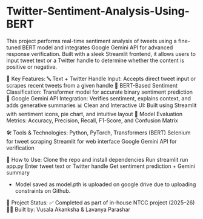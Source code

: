 # Twitter-Sentiment-Analysis-Using-BERT
This project performs real-time sentiment analysis of tweets using a fine-tuned BERT model and integrates Google Gemini API for advanced response verification. Built with a sleek Streamlit frontend, it allows users to input tweet text or a Twitter handle to determine whether the content is positive or negative.

🚀 Key Features:
🔤 Text + Twitter Handle Input: Accepts direct tweet input or scrapes recent tweets from a given handle
🤖 BERT-Based Sentiment Classification: Transformer model for accurate binary sentiment prediction
🧠 Google Gemini API Integration: Verifies sentiment, explains context, and adds generative summaries
📊 Clean and Interactive UI: Built using Streamlit with sentiment icons, pie chart, and intuitive layout
🧪 Model Evaluation Metrics: Accuracy, Precision, Recall, F1-Score, and Confusion Matrix

🛠️ Tools & Technologies:
Python, PyTorch, Transformers (BERT)
Selenium for tweet scraping
Streamlit for web interface
Google Gemini API for verification

📝 How to Use:
Clone the repo and install dependencies
Run streamlit run app.py
Enter tweet text or Twitter handle
Get sentiment prediction + Gemini summary
* Model saved as model.pth is uploaded on google drive due to uploading constraints on Github.

📌 Project Status:
✅ Completed as part of in-house NTCC project (2025–26)
👩‍💻 Built by: Vusala Akanksha & Lavanya Parashar
